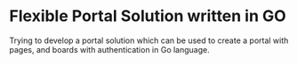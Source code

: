 # Flexible Portal Solution written in GO
Trying to develop a portal solution which can be used to create a portal with pages, and boards with authentication in Go language.
